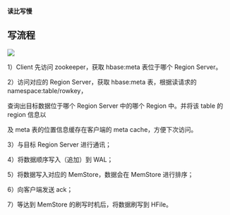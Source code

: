 **读比写慢**





## 写流程

![](picc/写.jpg)





1）Client 先访问 zookeeper，获取 hbase:meta 表位于哪个 Region Server。 

2）访问对应的 Region Server，获取 hbase:meta 表，根据读请求的 namespace:table/rowkey， 

查询出目标数据位于哪个 Region Server 中的哪个 Region 中。并将该 table 的 region 信息以 

及 meta 表的位置信息缓存在客户端的 meta cache，方便下次访问。 

3）与目标 Region Server 进行通讯； 

4）将数据顺序写入（追加）到 WAL； 

5）将数据写入对应的 MemStore，数据会在 MemStore 进行排序； 

6）向客户端发送 ack； 

7）等达到 MemStore 的刷写时机后，将数据刷写到 HFile。








